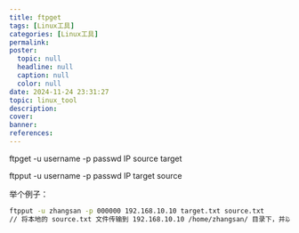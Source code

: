 ```yaml
---
title: ftpget
tags: [Linux工具]
categories: [Linux工具]
permalink: 
poster:
  topic: null
  headline: null
  caption: null
  color: null
date: 2024-11-24 23:31:27
topic: linux_tool
description:
cover:
banner:
references:
---
```

ftpget -u  username -p passwd IP  source  target

ftpput -u  username -p passwd IP  target  source

举个例子：

```sh
ftpput -u zhangsan -p 000000 192.168.10.10 target.txt source.txt   
// 将本地的 source.txt 文件传输到 192.168.10.10 /home/zhangsan/ 目录下，并以target.txt 保存
```